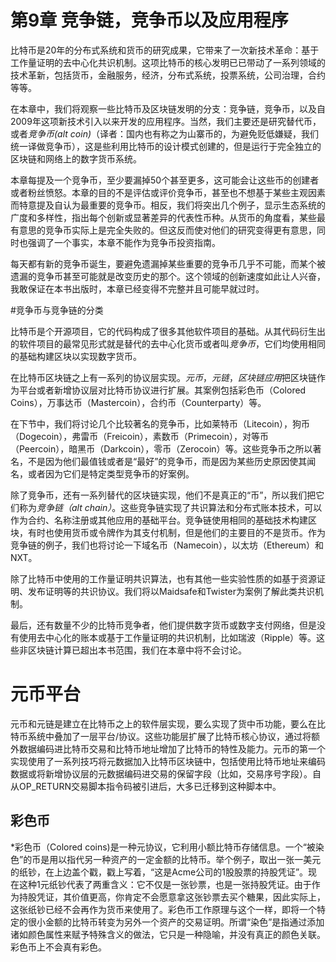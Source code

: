第9章 竞争链，竞争币以及应用程序
=====

比特币是20年的分布式系统和货币的研究成果，它带来了一次新技术革命：基于工作量证明的去中心化共识机制。这项比特币的核心发明已已带动了一系列领域的技术革新，包括货币，金融服务，经济，分布式系统，投票系统，公司治理，合约等等。

在本章中，我们将观察一些比特币及区块链发明的分支：竞争链，竞争币，以及自2009年这项新技术引入以来开发的应用程序。当然，我们主要还是研究替代币，或者*竞争币(alt coin)*（译者：国内也有称之为山寨币的，为避免贬低嫌疑，我们统一译做竞争币），这是些利用比特币的设计模式创建的，但是运行于完全独立的区块链和网络上的数字货币系统。

本章每提及一个竞争币，至少要漏掉50个甚至更多，这可能会让这些币的创建者或者粉丝愤怒。本章的目的不是评估或评价竞争币，甚至也不想基于某些主观因素而特意提及自认为最重要的竞争币。相反，我们将突出几个例子，显示生态系统的广度和多样性，指出每个创新或显著差异的代表性币种。从货币的角度看，某些最有意思的竞争币实际上是完全失败的。但这反而使对他们的研究变得更有意思，同时也强调了一个事实，本章不能作为竞争币投资指南。

每天都有新的竞争币诞生，要避免遗漏掉某些重要的竞争币几乎不可能，而某个被遗漏的竞争币甚至可能就是改变历史的那个。这个领域的创新速度如此让人兴奋，我敢保证在本书出版时，本章已经变得不完整并且可能早就过时。

#竞争币与竞争链的分类

比特币是个开源项目，它的代码构成了很多其他软件项目的基础。从其代码衍生出的软件项目的最常见形式就是替代的去中心化货币或者叫*竞争币*，它们均使用相同的基础构建区块以实现数字货币。

在比特币区块链之上有一系列的协议层实现。*元币*，*元链*，*区块链应用*把区块链作为平台或者新增协议层对比特币协议进行扩展。其案例包括彩色币（Colored Coins），万事达币（Mastercoin），合约币（Counterparty）等。

在下节中，我们将讨论几个比较著名的竞争币，比如莱特币（Litecoin），狗币（Dogecoin），弗雷币（Freicoin），素数币（Primecoin），对等币（Peercoin），暗黑币（Darkcoin），零币（Zerocoin）等。这些竞争币之所以著名，不是因为他们最值钱或者是“最好”的竞争币，而是因为某些历史原因使其闻名，或者因为它们是特定类型竞争币的好案例。

除了竞争币，还有一系列替代的区块链实现，他们不是真正的“币”，所以我们把它们称为*竞争链（alt chain）*。这些竞争链实现了共识算法和分布式账本技术，可以作为合约、名称注册或其他应用的基础平台。竞争链使用相同的基础技术构建区块，有时也使用货币或令牌作为其支付机制，但是他们的主要目的不是货币。作为竞争链的例子，我们也将讨论一下域名币（Namecoin），以太坊（Ethereum）和NXT。

除了比特币中使用的工作量证明共识算法，也有其他一些实验性质的如基于资源证明、发布证明等的共识协议。我们将以Maidsafe和Twister为案例了解此类共识机制。

最后，还有数量不少的比特币竞争者，他们提供数字货币或数字支付网络，但是没有使用去中心化的账本或基于工作量证明的共识机制，比如瑞波（Ripple）等。这些非区块链计算已超出本书范围，我们在本章中将不会讨论。

# 元币平台

元币和元链是建立在比特币之上的软件层实现，要么实现了货中币功能，要么在比特币系统中叠加了一层平台/协议。这些功能层扩展了比特币核心协议，通过将额外数据编码进比特币交易和比特币地址增加了比特币的特性及能力。元币的第一个实现使用了一系列技巧将元数据加入比特币区块链中，包括使用比特币地址来编码数据或将新增协议层的元数据编码进交易的保留字段（比如，交易序号字段）。自从OP_RETURN交易脚本指令码被引进后，大多已迁移到这种脚本中。

## 彩色币

*彩色币（Colored coins)是一种元协议，它利用小额比特币存储信息。一个“被染色”的币是用以指代另一种资产的一定金额的比特币。举个例子，取出一张一美元的纸钞，在上边盖个戳，戳上写着，“这是Acme公司的1股股票的持股凭证”。现在这种1元纸钞代表了两重含义：它不仅是一张钞票，也是一张持股凭证。由于作为持股凭证，其价值更高，你肯定不会愿意拿这张钞票去买个糖果，因此实际上，这张纸钞已经不会再作为货币来使用了。彩色币工作原理与这个一样，即将一个特定的很小金额的比特币转变为另外一个资产的交易证明。所谓“染色”是指通过添加诸如颜色属性来赋予特殊含义的做法，它只是一种隐喻，并没有真正的颜色关联。彩色币上不会真有彩色。

